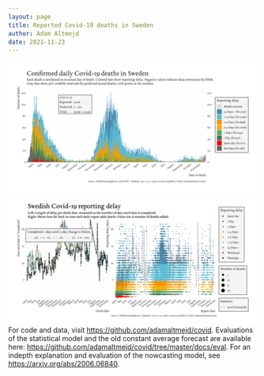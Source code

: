 ```yaml
---
layout: page
title: Reported Covid-19 deaths in Sweden
author: Adam Altmejd
date: 2021-11-23
---
```


![Graph of Swedish Covid-19 deaths with reporting delay.](deaths_lag_sweden_2021-11-23.png "Swedish Covid-19 deaths.")
![Graph of Swedish Covid-19 reporting delay in daily deaths.](lag_trend_sweden_2021-11-23.png "Trend in Swedish Covid-19 mortality reporting delay.")
For code and data, visit <https://github.com/adamaltmejd/covid>.
Evaluations of the statistical model and the old constant average forecast are available here: <https://github.com/adamaltmejd/covid/tree/master/docs/eval>.
For an indepth explanation and evaluation of the nowcasting model, see <https://arxiv.org/abs/2006.06840>.
